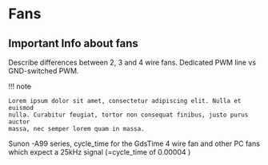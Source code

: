 # Fans

## Important Info about fans

Describe differences between 2, 3 and 4 wire fans. Dedicated PWM line vs GND-switched PWM.

!!! note

    Lorem ipsum dolor sit amet, consectetur adipiscing elit. Nulla et euismod
    nulla. Curabitur feugiat, tortor non consequat finibus, justo purus auctor
    massa, nec semper lorem quam in massa.

Sunon -A99 series, cycle_time for the GdsTime 4 wire fan and other PC fans which expect a 25kHz signal (=cycle_time of 0.00004 )